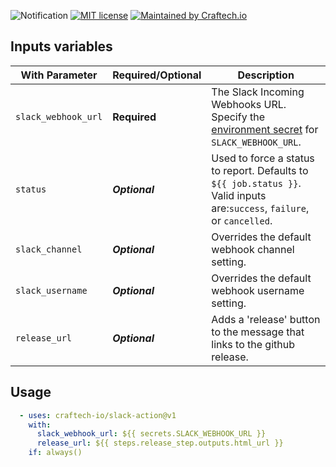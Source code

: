 ![Notification](https://github.com/craftech-io/slack-action/workflows/Notification/badge.svg)
[![MIT license](https://img.shields.io/badge/License-MIT-blue.svg)](https://lbesson.mit-license.org/)
[![Maintained by Craftech.io](https://img.shields.io/badge/maintained%20by-craftech.io-%2254BEC5.svg?color=54BEC5)](https://craftech.io/?ref=terraform-aws-route53)

## Inputs variables

| With Parameter        | Required/Optional | Description |
| --------------------- | ----------------- | ------------|
| `slack_webhook_url`   | **Required**      | The Slack Incoming Webhooks URL. <br>Specify the [environment secret](https://help.github.com/es/actions/configuring-and-managing-workflows/creating-and-storing-encrypted-secrets) for `SLACK_WEBHOOK_URL`.
| `status`              | ***Optional***    | Used to force a status to report. Defaults to `${{ job.status }}`.<br>Valid inputs are:`success`, `failure`, or `cancelled`.
| `slack_channel`       | ***Optional***    | Overrides the default webhook channel setting. 
| `slack_username`      | ***Optional***    | Overrides the default webhook username setting. 
| `release_url`         | ***Optional***    | Adds a 'release' button to the message that links to the github release.

## Usage

``` yaml
  - uses: craftech-io/slack-action@v1
    with:
      slack_webhook_url: ${{ secrets.SLACK_WEBHOOK_URL }}
      release_url: ${{ steps.release_step.outputs.html_url }}
    if: always()
```
